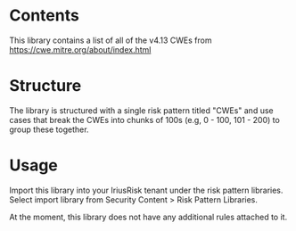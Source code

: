 # Contents

This library contains a list of all of the v4.13 CWEs from https://cwe.mitre.org/about/index.html

# Structure

The library is structured with a single risk pattern titled "CWEs" and use cases that break the CWEs into chunks of 100s (e.g, 0 - 100, 101 - 200) to group these together. 

# Usage

Import this library into your IriusRisk tenant under the risk pattern libraries. Select import library from Security Content > Risk Pattern Libraries. 

At the moment, this library does not have any additional rules attached to it. 
